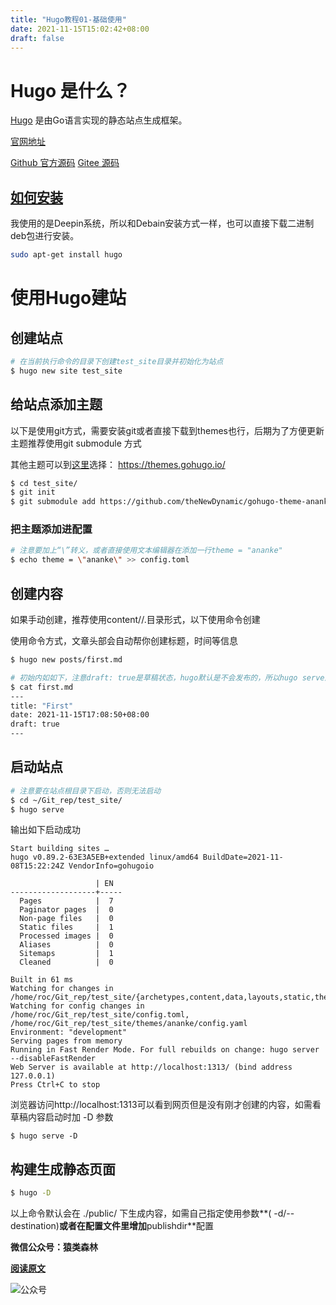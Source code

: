 ```yaml
---
title: "Hugo教程01-基础使用"
date: 2021-11-15T15:02:42+08:00
draft: false
---
```




# Hugo 是什么？

[Hugo](https://gohugo.io/) 是由Go语言实现的静态站点生成框架。



[官网地址](https://gohugo.io/)

[Github 官方源码](https://github.com/gohugoio/hugo)
[Gitee 源码](https://gitee.com/mirrors/Hugo-Go)



## [如何安装](https://gohugo.io/getting-started/installing/)

我使用的是Deepin系统，所以和Debain安装方式一样，也可以直接下载二进制deb包进行安装。

```bash
sudo apt-get install hugo
```



# 使用Hugo建站

## 创建站点

```bash
# 在当前执行命令的目录下创建test_site目录并初始化为站点
$ hugo new site test_site
```

## 给站点添加主题

以下是使用git方式，需要安装git或者直接下载到themes也行，后期为了方便更新主题推荐使用git submodule 方式

其他主题可以到[这里](https://themes.gohugo.io/)选择： https://themes.gohugo.io/

```bash
$ cd test_site/
$ git init
$ git submodule add https://github.com/theNewDynamic/gohugo-theme-ananke.git themes/ananke
```

### 把主题添加进配置

```bash
# 注意要加上“\”转义，或者直接使用文本编辑器在添加一行theme = "ananke"
$ echo theme = \"ananke\" >> config.toml
```

## 创建内容

如果手动创建，推荐使用content/<CATEGORY>/<FILE>.<FORMAT>目录形式，以下使用命令创建

使用命令方式，文章头部会自动帮你创建标题，时间等信息

```bash
$ hugo new posts/first.md

# 初始内如如下，注意draft: true是草稿状态，hugo默认是不会发布的，所以hugo serve启动服务时是看不到刚才创建的内容的
$ cat first.md 
---
title: "First"
date: 2021-11-15T17:08:50+08:00
draft: true
---
```

## 启动站点

```bash
# 注意要在站点根目录下启动，否则无法启动
$ cd ~/Git_rep/test_site/
$ hugo serve
```

输出如下启动成功

```
Start building sites … 
hugo v0.89.2-63E3A5EB+extended linux/amd64 BuildDate=2021-11-08T15:22:24Z VendorInfo=gohugoio

                   | EN  
-------------------+-----
  Pages            |  7  
  Paginator pages  |  0  
  Non-page files   |  0  
  Static files     |  1  
  Processed images |  0  
  Aliases          |  0  
  Sitemaps         |  1  
  Cleaned          |  0  

Built in 61 ms
Watching for changes in /home/roc/Git_rep/test_site/{archetypes,content,data,layouts,static,themes}
Watching for config changes in /home/roc/Git_rep/test_site/config.toml, /home/roc/Git_rep/test_site/themes/ananke/config.yaml
Environment: "development"
Serving pages from memory
Running in Fast Render Mode. For full rebuilds on change: hugo server --disableFastRender
Web Server is available at http://localhost:1313/ (bind address 127.0.0.1)
Press Ctrl+C to stop

```

浏览器访问http://localhost:1313可以看到网页但是没有刚才创建的内容，如需看草稿内容启动时加 -D 参数

```
$ hugo serve -D
```

## 构建生成静态页面

```bash
$ hugo -D
```

以上命令默认会在 ./public/ 下生成内容，如需自己指定使用参数**( -d/--destination)**或者在配置文件里增加**publishdir**配置

**微信公众号：猿类森林**

[**阅读原文**](http://www.doc360.top/posts/hugo/hugo教程01-基础使用/)

![公众号](http://www.doc360.top/images/wechat/qrcode_serch.png)
